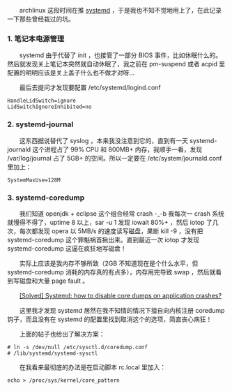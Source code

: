　　archlinux 这段时间在推 [systemd](https://wiki.archlinux.org/index.php/Systemd) ，于是我也不知不觉地用上了，在此记录一下那些曾经栽过的坑。

### 1. 笔记本电源管理

　　systemd 由于代替了 init ，也接管了一部分 BIOS 事件，比如休眠什么的。然后就发现关上笔记本突然就自动休眠了，我之前在 pm-suspend 或者 acpid 里配置的明明应该是关上盖子什么也不做才对呀...

　　最后去提问才发现要配置 /etc/systemd/logind.conf

	HandleLidSwitch=ignore
	LidSwitchIgnoreInhibited=no

### 2. systemd-journal

　　这东西据说替代了 syslog ，本来我没注意到它的，直到有一天 systemd-journald 这个进程占了 99% CPU 和 800MB+ 内存，我顺手一看，发现 /var/log/journal 占了 5GB+ 的空间。所以一定要在 /etc/system/journald.conf 里加上：

	SystemMaxUse=128M

### 3. systemd-coredump

　　我们知道 openjdk + eclipse 这个组合经常 crash -_-b 我每次一 crash 系统就慢得不得了，uptime 8 以上，sar -u 1 发现 iowait 80%+ ，然后 iotop 了几次，每次都发现 opera 以 5MB/s 的速度读写磁盘，果断 kill -9 ，没有把 systemd-coredump 这个罪魁祸首揪出来。直到最近一次 iotop 才发现 systemd-coredump 这逼在疯狂地写磁盘！

　　实际上应该是我内存不够所致（2GB 不知道现在是个什么水平，但 systemd-coredump 消耗的内存真的有点多），内存用完导致 swap ，然后就看到写磁盘和大量 page fault 。

　　[[Solved] Systemd: how to disable core dumps on application crashes?](https://bbs.archlinux.org/viewtopic.php?id=154511)

　　这里我才发现 systemd 居然在我不知情的情况下擅自向内核注册 coredump 钩子，而且没有在 systemd 的配置里找到取消这个的选项，简直丧心病狂！

　　上面的帖子也给出了解决方案：

	# ln -s /dev/null /etc/sysctl.d/coredump.conf
	# /lib/systemd/systemd-sysctl

　　在我看来最彻底的办法是在启动脚本 rc.local 里加入：

	echo > /proc/sys/kernel/core_pattern
